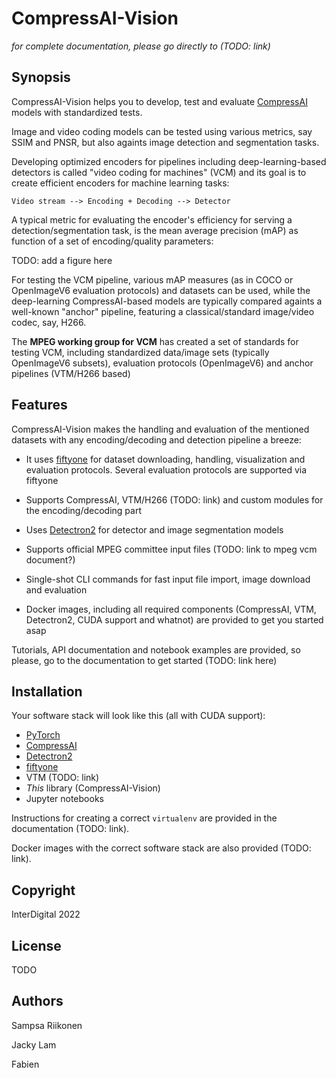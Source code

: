 # CompressAI-Vision

*for complete documentation, please go directly to (TODO: link)*

## Synopsis

CompressAI-Vision helps you to develop, test and evaluate [CompressAI](https://interdigitalinc.github.io/CompressAI) models with standardized tests.

Image and video coding models can be tested using various metrics, say SSIM and PNSR, but also againts image detection and segmentation tasks.  

Developing optimized encoders for pipelines including deep-learning-based detectors is called "video coding for machines" (VCM) and its goal is to create efficient encoders for machine learning tasks:
```
Video stream --> Encoding + Decoding --> Detector
```

A typical metric for evaluating the encoder's efficiency for serving a detection/segmentation task, is the mean average precision (mAP) as function of a set of encoding/quality parameters:

TODO: add a figure here

For testing the VCM pipeline, various mAP measures (as in COCO or OpenImageV6 evaluation protocols) and datasets can be used, while the deep-learning CompressAI-based models are typically compared againts a well-known "anchor" pipeline, featuring a classical/standard image/video codec, say, H266.

The **MPEG working group for VCM** has created a set of standards for testing VCM, including standardized data/image sets (typically OpenImageV6 subsets), evaluation protocols (OpenImageV6) and anchor pipelines (VTM/H266 based)

## Features

CompressAI-Vision makes the handling and evaluation of the mentioned datasets with any encoding/decoding and detection pipeline a breeze:

- It uses [fiftyone](https://voxel51.com/docs/fiftyone/) for dataset downloading, handling, visualization and evaluation protocols.  Several evaluation protocols are supported via fiftyone

- Supports CompressAI, VTM/H266 (TODO: link) and custom modules for the encoding/decoding part

- Uses [Detectron2](https://detectron2.readthedocs.io/en/latest/index.html) for detector and image segmentation models

- Supports official MPEG committee input files (TODO: link to mpeg vcm document?)

- Single-shot CLI commands for fast input file import, image download and evaluation

- Docker images, including all required components (CompressAI, VTM, Detectron2, CUDA support and whatnot) are provided to get you started asap

Tutorials, API documentation and notebook examples are provided, so please, go to the documentation to get started (TODO: link here)

## Installation

Your software stack will look like this (all with CUDA support):

- [PyTorch](https://pytorch.org/)
- [CompressAI](https://interdigitalinc.github.io/CompressAI)
- [Detectron2](https://detectron2.readthedocs.io/en/latest/index.html)
- [fiftyone](https://voxel51.com/docs/fiftyone/)
- VTM (TODO: link)
- _This_ library (CompressAI-Vision)
- Jupyter notebooks

Instructions for creating a correct ``virtualenv`` are provided in the documentation (TODO: link).

Docker images with the correct software stack are also provided (TODO: link).

## Copyright

InterDigital 2022

## License

TODO

## Authors

Sampsa Riikonen

Jacky Lam

Fabien
